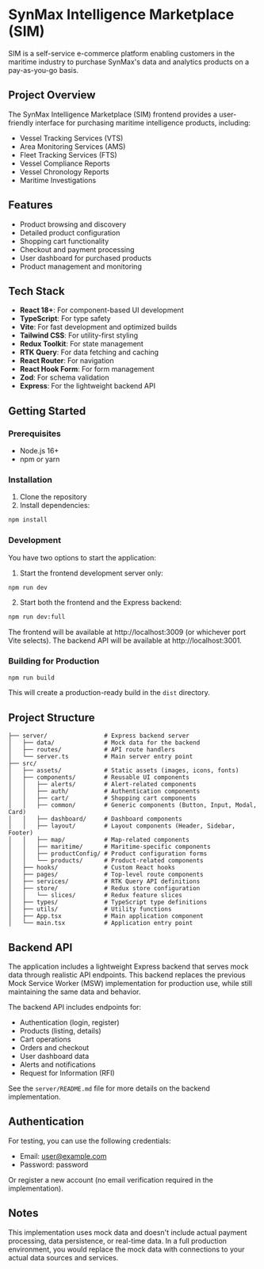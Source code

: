 # SynMax Intelligence Marketplace (SIM)

SIM is a self-service e-commerce platform enabling customers in the maritime industry to purchase SynMax's data and analytics products on a pay-as-you-go basis.

## Project Overview

The SynMax Intelligence Marketplace (SIM) frontend provides a user-friendly interface for purchasing maritime intelligence products, including:

- Vessel Tracking Services (VTS)
- Area Monitoring Services (AMS)
- Fleet Tracking Services (FTS)
- Vessel Compliance Reports
- Vessel Chronology Reports
- Maritime Investigations

## Features

- Product browsing and discovery
- Detailed product configuration
- Shopping cart functionality
- Checkout and payment processing
- User dashboard for purchased products
- Product management and monitoring

## Tech Stack

- **React 18+**: For component-based UI development
- **TypeScript**: For type safety
- **Vite**: For fast development and optimized builds
- **Tailwind CSS**: For utility-first styling
- **Redux Toolkit**: For state management
- **RTK Query**: For data fetching and caching
- **React Router**: For navigation
- **React Hook Form**: For form management
- **Zod**: For schema validation
- **Express**: For the lightweight backend API

## Getting Started

### Prerequisites

- Node.js 16+
- npm or yarn

### Installation

1. Clone the repository
2. Install dependencies:

```bash
npm install
```

### Development

You have two options to start the application:

1. Start the frontend development server only:

```bash
npm run dev
```

2. Start both the frontend and the Express backend:

```bash
npm run dev:full
```

The frontend will be available at http://localhost:3009 (or whichever port Vite selects).
The backend API will be available at http://localhost:3001.

### Building for Production

```bash
npm run build
```

This will create a production-ready build in the `dist` directory.

## Project Structure

```
├── server/                # Express backend server
│   ├── data/              # Mock data for the backend
│   ├── routes/            # API route handlers
│   └── server.ts          # Main server entry point
├── src/
│   ├── assets/            # Static assets (images, icons, fonts)
│   ├── components/        # Reusable UI components
│   │   ├── alerts/        # Alert-related components
│   │   ├── auth/          # Authentication components
│   │   ├── cart/          # Shopping cart components
│   │   ├── common/        # Generic components (Button, Input, Modal, Card)
│   │   ├── dashboard/     # Dashboard components
│   │   ├── layout/        # Layout components (Header, Sidebar, Footer)
│   │   ├── map/           # Map-related components
│   │   ├── maritime/      # Maritime-specific components
│   │   ├── productConfig/ # Product configuration forms
│   │   └── products/      # Product-related components
│   ├── hooks/             # Custom React hooks
│   ├── pages/             # Top-level route components
│   ├── services/          # RTK Query API definitions
│   ├── store/             # Redux store configuration
│   │   └── slices/        # Redux feature slices
│   ├── types/             # TypeScript type definitions
│   ├── utils/             # Utility functions
│   ├── App.tsx            # Main application component
│   └── main.tsx           # Application entry point
```

## Backend API

The application includes a lightweight Express backend that serves mock data through realistic API endpoints. This backend replaces the previous Mock Service Worker (MSW) implementation for production use, while still maintaining the same data and behavior.

The backend API includes endpoints for:

- Authentication (login, register)
- Products (listing, details)
- Cart operations
- Orders and checkout
- User dashboard data
- Alerts and notifications
- Request for Information (RFI)

See the `server/README.md` file for more details on the backend implementation.

## Authentication

For testing, you can use the following credentials:

- Email: user@example.com
- Password: password

Or register a new account (no email verification required in the implementation).

## Notes

This implementation uses mock data and doesn't include actual payment processing, data persistence, or real-time data. In a full production environment, you would replace the mock data with connections to your actual data sources and services.
